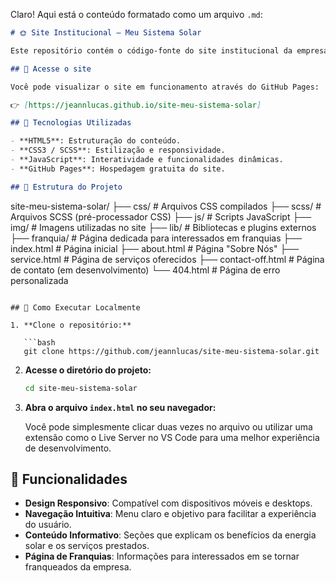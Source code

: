 Claro! Aqui está o conteúdo formatado como um arquivo `.md`:

```markdown
# 🌞 Site Institucional — Meu Sistema Solar

Este repositório contém o código-fonte do site institucional da empresa fictícia **Meu Sistema Solar**, especializada na venda e instalação de painéis solares. O objetivo do projeto é apresentar os serviços oferecidos, destacar os benefícios da energia solar e facilitar o contato com clientes interessados.

## 🔗 Acesse o site

Você pode visualizar o site em funcionamento através do GitHub Pages:

👉 [https://jeannlucas.github.io/site-meu-sistema-solar]

## 🧰 Tecnologias Utilizadas

- **HTML5**: Estruturação do conteúdo.
- **CSS3 / SCSS**: Estilização e responsividade.
- **JavaScript**: Interatividade e funcionalidades dinâmicas.
- **GitHub Pages**: Hospedagem gratuita do site.

## 📁 Estrutura do Projeto

```

site-meu-sistema-solar/
├── css/               # Arquivos CSS compilados
├── scss/              # Arquivos SCSS (pré-processador CSS)
├── js/                # Scripts JavaScript
├── img/               # Imagens utilizadas no site
├── lib/               # Bibliotecas e plugins externos
├── franquia/          # Página dedicada para interessados em franquias
├── index.html         # Página inicial
├── about.html         # Página "Sobre Nós"
├── service.html       # Página de serviços oferecidos
├── contact-off.html   # Página de contato (em desenvolvimento)
└── 404.html           # Página de erro personalizada

````

## 🚀 Como Executar Localmente

1. **Clone o repositório:**

   ```bash
   git clone https://github.com/jeannlucas/site-meu-sistema-solar.git
````

2. **Acesse o diretório do projeto:**

   ```bash
   cd site-meu-sistema-solar
   ```

3. **Abra o arquivo `index.html` no seu navegador:**

   Você pode simplesmente clicar duas vezes no arquivo ou utilizar uma extensão como o Live Server no VS Code para uma melhor experiência de desenvolvimento.

## 📌 Funcionalidades

* **Design Responsivo**: Compatível com dispositivos móveis e desktops.
* **Navegação Intuitiva**: Menu claro e objetivo para facilitar a experiência do usuário.
* **Conteúdo Informativo**: Seções que explicam os benefícios da energia solar e os serviços prestados.
* **Página de Franquias**: Informações para interessados em se tornar franqueados da empresa.


